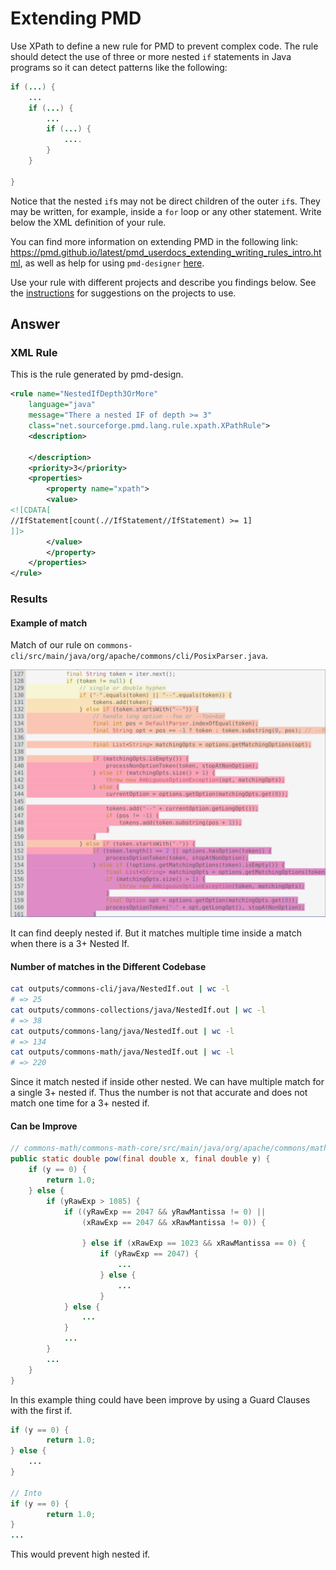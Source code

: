 # Extending PMD

Use XPath to define a new rule for PMD to prevent complex code. The rule should detect the use of three or more nested `if` statements in Java programs so it can detect patterns like the following:

```Java
if (...) {
    ...
    if (...) {
        ...
        if (...) {
            ....
        }
    }

}
```
Notice that the nested `if`s may not be direct children of the outer `if`s. They may be written, for example, inside a `for` loop or any other statement.
Write below the XML definition of your rule.

You can find more information on extending PMD in the following link: https://pmd.github.io/latest/pmd_userdocs_extending_writing_rules_intro.html, as well as help for using `pmd-designer` [here](./designer-help.md).

Use your rule with different projects and describe you findings below. See the [instructions](../sujet.md) for suggestions on the projects to use.

## Answer

### XML Rule

This is the rule generated by pmd-design.
```xml
<rule name="NestedIfDepth3OrMore"
    language="java"
    message="There a nested IF of depth >= 3"
    class="net.sourceforge.pmd.lang.rule.xpath.XPathRule">
    <description>

    </description>
    <priority>3</priority>
    <properties>
        <property name="xpath">
        <value>
<![CDATA[
//IfStatement[count(.//IfStatement//IfStatement) >= 1]
]]>
        </value>
        </property>
    </properties>
</rule>
```


### Results

#### Example of match

Match of our rule on `commons-cli/src/main/java/org/apache/commons/cli/PosixParser.java`.

![Drag Racing](../code/Exercise3/NestedIf3OrMore.png)

It can find deeply nested if. But it matches multiple time inside a match when there is a 3+ Nested If.   

#### Number of matches in the Different Codebase

```sh
cat outputs/commons-cli/java/NestedIf.out | wc -l
# => 25
cat outputs/commons-collections/java/NestedIf.out | wc -l
# => 38
cat outputs/commons-lang/java/NestedIf.out | wc -l
# => 134
cat outputs/commons-math/java/NestedIf.out | wc -l
# => 220
```

Since it match nested if inside other nested. We can have multiple match for a single 3+ nested if. Thus the number is not that accurate and does not match one time for a 3+ nested if.

#### Can be Improve

```java
// commons-math/commons-math-core/src/main/java/org/apache/commons/math4/core/jdkmath/AccurateMath.java:1442
public static double pow(final double x, final double y) {
    if (y == 0) {
        return 1.0;
    } else {
        if (yRawExp > 1085) {
            if ((yRawExp == 2047 && yRawMantissa != 0) ||
                (xRawExp == 2047 && xRawMantissa != 0)) {

                } else if (xRawExp == 1023 && xRawMantissa == 0) {
                    if (yRawExp == 2047) {
                        ...
                    } else {
                        ...
                    }
            } else {
                ...
            }
            ...
        }
        ...
    }
}
```

In this example thing could have been improve by using a Guard Clauses with the first if. 

```java
if (y == 0) {
        return 1.0;
} else {
    ...
}

// Into
if (y == 0) {
        return 1.0;
}
...
```

This would prevent high nested if. 


